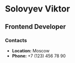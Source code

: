 # Solovyev Viktor

## Frontend Developer

### Contacts

*  **Location:** Moscow
*  **Phone:** +7 (123) 456 78 90